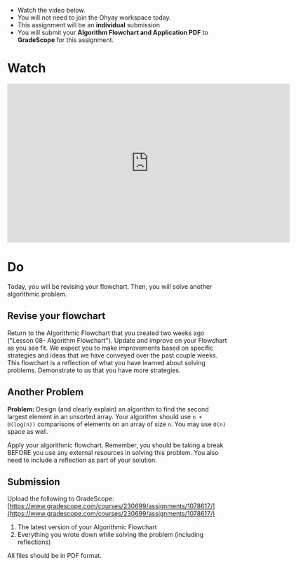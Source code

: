 

<div class="alert alert-info -waltz-literal">
  <ul>
    <li>Watch the video below.</li>
    <li>You will not need to join the Ohyay workspace today.</li>
    <li>This assignment will be an <strong>individual</strong> submission</li>
    <li>You will submit your <strong>Algorithm Flowchart and Application PDF</strong> to <strong>GradeScope</strong> for this assignment.</li>
  </ul>
</div>

# Watch

<iframe width="644" height="362" src="https://www.youtube.com/embed/c1jroM1CckA" frameborder="0" allow="accelerometer; autoplay; clipboard-write; encrypted-media; gyroscope; picture-in-picture" allowfullscreen></iframe>

# Do

Today, you will be revising your flowchart.
Then, you will solve another algorithmic problem.

## Revise your flowchart

Return to the Algorithmic Flowchart that you created two weeks ago
("Lesson 08- Algorithm Flowchart").
Update and improve on your Flowchart as you see fit. We expect you to make
improvements based on specific strategies and ideas that we have conveyed over
the past couple weeks.
This flowchart is a reflection of what you have learned about solving problems.
Demonstrate to us that you have more strategies.

## Another Problem

**Problem:** Design (and clearly explain) an algorithm to find the second largest element
in an unsorted array. Your algorithm should use
`n + O(log(n))` comparisons of elements on an array of size `n`.
You may use `O(n)` space as well.

Apply your algorithmic flowchart. 
Remember, you should be taking a break BEFORE you use any external resources in solving this problem.
You also need to include a reflection as part of your solution.

## Submission

Upload the following to GradeScope: [https://www.gradescope.com/courses/230699/assignments/1078617/](https://www.gradescope.com/courses/230699/assignments/1078617/)

1. The latest version of your Algorithmic Flowchart
2. Everything you wrote down while solving the problem (including reflections)

All files should be in PDF format.